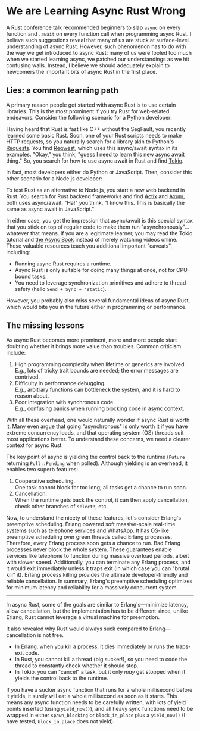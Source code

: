 <!-- toc -->
# We are Learning Async Rust Wrong

A Rust conference talk recommended beginners to slap `async` on
every function and `.await` on every function call when
programming async Rust. I believe such suggestions reveal that many of
us are stuck at surface-level understanding of async Rust. However,
such phenomenon has to do with the way we get introduced to async Rust:
many of us were fooled too much when we started learning async,
we patched our understandings as we hit confusing walls.
Instead,
I believe we should adequately explain to newcomers the important bits of
async Rust in the first place.

## Lies: a common learning path

A primary reason people get started with async Rust is to
use certain libraries.
This is the most prominent if you try Rust for web-related endeavors.
Consider the following scenario for a Python developer:

Having heard that Rust is fast like C++ without the SegFault,
you recently learned some basic Rust. Soon,
one of your Rust scripts needs to make HTTP requests,
so you naturally search for a library akin to Python's [Requests].
You find [Reqwest], which uses this async/await syntax in its examples.
"Okay," you think, "guess I need to learn this new async await thing." So,
you search for how to use async await in Rust and find [Tokio].

In fact, most developers either do Python or JavaScript.
Then, consider this other scenario for a Node.js developer:

To test Rust as an alternative to Node.js,
you start a new web backend in Rust. You search for Rust backend frameworks and
find [Actix] and [Axum], both uses async/await. "Ha!" you think, "I know this.
This is basically the same as async await in JavaScript."

In either case,
you get the impression that async/await is this special syntax that
you stick on top of regular code to make them run "asynchronously"…
whatever that means.
If you are a legitimate learner,
you may read the Tokio tutorial and [the Async Book][async-book]
instead of merely watching videos online.
These valuable resources teach you additional important "caveats", including:

- Running async Rust requires a runtime.
- Async Rust is only suitable for doing many things at once,
    not for CPU-bound tasks.
- You need to leverage synchronization primitives and adhere to
    thread safety (hello `Send + Sync + 'static`).

<!-- TODO: Double check async guides to see if they cover blah. -->

However, you probably also miss several fundamental ideas of async Rust,
which would bite you in the future either in programming or performance.

## The missing lessons

As async Rust becomes more prominent,
more and more people start doubting whether it brings more value than troubles.
Common criticism include:

1. High programming complexity when lifetime or generics are involved.\
    E.g., lots of tricky trait bounds are needed;
    the error messages are contrived.
1. Difficulty in performance debugging.\
    E.g., arbitrary functions can bottleneck the system,
    and it is hard to reason about.
1. Poor integration with synchronous code.\
    E.g., confusing panics when running blocking code in async context.

With all these overhead, one would naturally wonder if async Rust is worth it.
Many even argue that going "asynchronous" is only worth it if
you have extreme concurrency loads, and that operating system (OS)
threads suit most applications better.
To understand these concerns, we need a clearer context for async Rust.

The key point of async is yielding the control back to the runtime
(`Future` returning `Poll::Pending` when polled).
Although yielding is an overhead, it enables two superb features:

1. Cooperative scheduling.\
    One task cannot block for too long; all tasks get a chance to run soon.
1. Cancellation.\
    When the runtime gets back the control, it can then apply cancellation,
    check other branches of `select!`, etc.

Now, to understand the nicety of these features,
let's consider Erlang's preemptive scheduling.
Erlang powered soft massive-scale real-time systems such as
telephone services and WhatsApp.
It has OS-like preemptive scheduling over green threads called Erlang
processes. Therefore, every Erlang process soon gets a chance to run.
Bad Erlang processes never block the whole system.
These guarantees enable services like telephone to
function during massive overload periods, albeit with slower speed.
Additionally, you can terminate any Erlang process,
and it would exit immediately unless it traps exit
(in which case you can "brutal kill" it).
Erlang process killing provides the ultimate developer-friendly and
reliable cancellation.
In summary,
Erlang's preemptive scheduling optimizes for minimum latency and
reliability for a massively concurrent system.

---

In async Rust, some of the goals are similar to Erlang's—minimize latency,
allow cancellation, but the implementation has to be different since,
unlike Erlang, Rust cannot leverage a virtual machine for preemption.
<!-- TODO: Finish describing Rust implementation. -->

<!-- TODO: Below is in one of my email drafts. Revision needed. -->

It also revealed why Rust would always suck compared to
Erlang—cancellation is not free.

- In Erlang, when you kill a process,
    it dies immediately or runs the traps-exit code.
- In Rust, you cannot kill a thread (big sucker!),
    so you need to code the thread to constantly check whether it should stop.
- In Tokio, you can "cancel" a task,
    but it only *may* get stopped when it yields the control back to
    the runtime.

If you have a sucker async function that runs for
a whole millisecond before it yields,
it surely will eat a whole millisecond as soon as it starts.
This means any async function needs to be carefully written,
with lots of yield points inserted (using `yield_now()`),
and all heavy sync functions need to be wrapped in either `spawn_blocking` or
`block_in_place` plus a `yield_now()` (I have tested,
`block_in_place` does not yield).

[Actix]: https://actix.rs/
[async-book]: https://rust-lang.github.io/async-book/
[Axum]: https://github.com/tokio-rs/axum
[Requests]: https://requests.readthedocs.io/en/latest/
[Reqwest]: https://docs.rs/reqwest/latest/reqwest/
[Tokio]: https://tokio.rs
